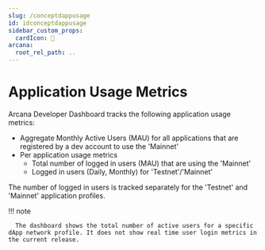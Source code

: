 ```yaml
---
slug: /conceptdappusage
id: idconceptdappusage
sidebar_custom_props:
  cardIcon: 💠
arcana:
  root_rel_path: ..
---
```


# Application Usage Metrics

Arcana Developer Dashboard tracks the following application usage metrics:

* Aggregate Monthly Active Users (MAU) for all applications that are registered by a dev account to use the 'Mainnet'
* Per application usage metrics
  - Total number of logged in users (MAU) that are using the 'Mainnet'
  - Logged in users (Daily, Monthly) for 'Testnet'/'Mainnet'

The number of logged in users is tracked separately for the 'Testnet' and 'Mainnet' application profiles.

!!! note

      The dashboard shows the total number of active users for a specific dApp network profile. It does not show real time user login metrics in the current release.